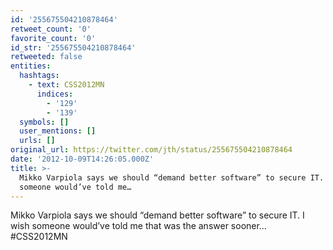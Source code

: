 ```yaml
---
id: '255675504210878464'
retweet_count: '0'
favorite_count: '0'
id_str: '255675504210878464'
retweeted: false
entities:
  hashtags:
    - text: CSS2012MN
      indices:
        - '129'
        - '139'
  symbols: []
  user_mentions: []
  urls: []
original_url: https://twitter.com/jth/status/255675504210878464
date: '2012-10-09T14:26:05.000Z'
title: >-
  Mikko Varpiola says we should “demand better software” to secure IT. I wish
  someone would’ve told me…
---
```


Mikko Varpiola says we should “demand better software” to secure IT. I wish someone would’ve told me that was the answer sooner… #CSS2012MN